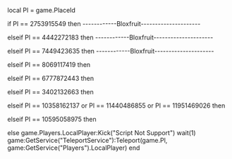 local Pl = game.PlaceId

if Pl == 2753915549 then ------------Bloxfruit---------------------

elseif Pl == 4442272183 then ------------Bloxfruit---------------------

elseif Pl == 7449423635 then ------------Bloxfruit---------------------

elseif Pl == 8069117419 then

elseif Pl == 6777872443 then

elseif Pl == 3402132663 then

elseif Pl == 10358162137 or Pl == 11440486855 or Pl == 11951469026 then

elseif Pl == 10595058975 then

else
        game.Players.LocalPlayer:Kick("Script Not Support")
        wait(1)
	    game:GetService("TeleportService"):Teleport(game.Pl, game:GetService("Players").LocalPlayer)
end
